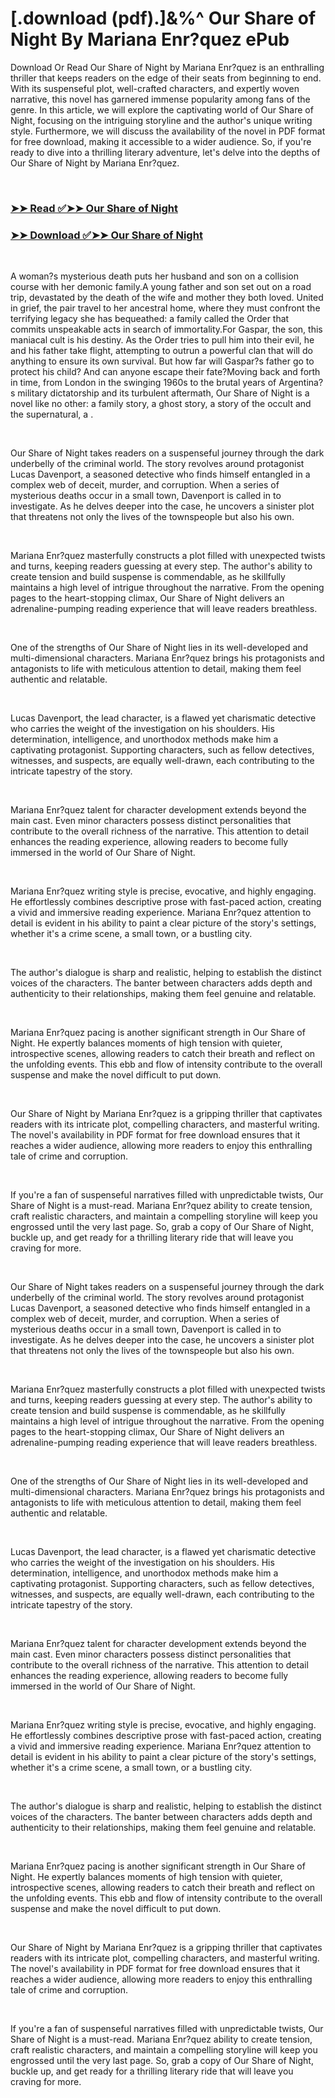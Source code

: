 # [.download (pdf).]&%^ Our Share of Night By Mariana Enr?quez ePub

<p>Download Or Read Our Share of Night by Mariana Enr?quez is an enthralling thriller that keeps readers on the edge of their seats from beginning to end. With its suspenseful plot, well-crafted characters, and expertly woven narrative, this novel has garnered immense popularity among fans of the genre. In this article, we will explore the captivating world of Our Share of Night, focusing on the intriguing storyline and the author's unique writing style. Furthermore, we will discuss the availability of the novel in PDF format for free download, making it accessible to a wider audience. So, if you're ready to dive into a thrilling literary adventure, let's delve into the depths of Our Share of Night by Mariana Enr?quez.</p>
<p>&nbsp;</p>

### [➤➤ Read ✅➤➤ Our Share of Night](https://realpdfbooksdrive.blogspot.com/id/61111034)

### [➤➤ Download ✅➤➤ Our Share of Night](https://realpdfbooksdrive.blogspot.com/id/61111034)

<p>&nbsp;</p>
<p>A woman?s mysterious death puts her husband and son on a collision course with her demonic family.A young father and son set out on a road trip, devastated by the death of the wife and mother they both loved. United in grief, the pair travel to her ancestral home, where they must confront the terrifying legacy she has bequeathed: a family called the Order that commits unspeakable acts in search of immortality.For Gaspar, the son, this maniacal cult is his destiny. As the Order tries to pull him into their evil, he and his father take flight, attempting to outrun a powerful clan that will do anything to ensure its own survival. But how far will Gaspar?s father go to protect his child? And can anyone escape their fate?Moving back and forth in time, from London in the swinging 1960s to the brutal years of Argentina?s military dictatorship and its turbulent aftermath, Our Share of Night is a novel like no other: a family story, a ghost story, a story of the occult and the supernatural, a .</p>
<p>&nbsp;</p>
<p>Our Share of Night takes readers on a suspenseful journey through the dark underbelly of the criminal world. The story revolves around protagonist Lucas Davenport, a seasoned detective who finds himself entangled in a complex web of deceit, murder, and corruption. When a series of mysterious deaths occur in a small town, Davenport is called in to investigate. As he delves deeper into the case, he uncovers a sinister plot that threatens not only the lives of the townspeople but also his own.</p>
<p>&nbsp;</p>
<p>Mariana Enr?quez masterfully constructs a plot filled with unexpected twists and turns, keeping readers guessing at every step. The author's ability to create tension and build suspense is commendable, as he skillfully maintains a high level of intrigue throughout the narrative. From the opening pages to the heart-stopping climax, Our Share of Night delivers an adrenaline-pumping reading experience that will leave readers breathless.</p>
<p>&nbsp;</p>
<p>One of the strengths of Our Share of Night lies in its well-developed and multi-dimensional characters. Mariana Enr?quez brings his protagonists and antagonists to life with meticulous attention to detail, making them feel authentic and relatable.</p>
<p>&nbsp;</p>
<p>Lucas Davenport, the lead character, is a flawed yet charismatic detective who carries the weight of the investigation on his shoulders. His determination, intelligence, and unorthodox methods make him a captivating protagonist. Supporting characters, such as fellow detectives, witnesses, and suspects, are equally well-drawn, each contributing to the intricate tapestry of the story.</p>
<p>&nbsp;</p>
<p>Mariana Enr?quez talent for character development extends beyond the main cast. Even minor characters possess distinct personalities that contribute to the overall richness of the narrative. This attention to detail enhances the reading experience, allowing readers to become fully immersed in the world of Our Share of Night.</p>
<p>&nbsp;</p>
<p>Mariana Enr?quez writing style is precise, evocative, and highly engaging. He effortlessly combines descriptive prose with fast-paced action, creating a vivid and immersive reading experience. Mariana Enr?quez attention to detail is evident in his ability to paint a clear picture of the story's settings, whether it's a crime scene, a small town, or a bustling city.</p>
<p>&nbsp;</p>
<p>The author's dialogue is sharp and realistic, helping to establish the distinct voices of the characters. The banter between characters adds depth and authenticity to their relationships, making them feel genuine and relatable.</p>
<p>&nbsp;</p>
<p>Mariana Enr?quez pacing is another significant strength in Our Share of Night. He expertly balances moments of high tension with quieter, introspective scenes, allowing readers to catch their breath and reflect on the unfolding events. This ebb and flow of intensity contribute to the overall suspense and make the novel difficult to put down.</p>
<p>&nbsp;</p>
<p>Our Share of Night by Mariana Enr?quez is a gripping thriller that captivates readers with its intricate plot, compelling characters, and masterful writing. The novel's availability in PDF format for free download ensures that it reaches a wider audience, allowing more readers to enjoy this enthralling tale of crime and corruption.</p>
<p>&nbsp;</p>
<p>If you're a fan of suspenseful narratives filled with unpredictable twists, Our Share of Night is a must-read. Mariana Enr?quez ability to create tension, craft realistic characters, and maintain a compelling storyline will keep you engrossed until the very last page. So, grab a copy of Our Share of Night, buckle up, and get ready for a thrilling literary ride that will leave you craving for more.</p>
<p>&nbsp;</p>
<p>Our Share of Night takes readers on a suspenseful journey through the dark underbelly of the criminal world. The story revolves around protagonist Lucas Davenport, a seasoned detective who finds himself entangled in a complex web of deceit, murder, and corruption. When a series of mysterious deaths occur in a small town, Davenport is called in to investigate. As he delves deeper into the case, he uncovers a sinister plot that threatens not only the lives of the townspeople but also his own.</p>
<p>&nbsp;</p>
<p>Mariana Enr?quez masterfully constructs a plot filled with unexpected twists and turns, keeping readers guessing at every step. The author's ability to create tension and build suspense is commendable, as he skillfully maintains a high level of intrigue throughout the narrative. From the opening pages to the heart-stopping climax, Our Share of Night delivers an adrenaline-pumping reading experience that will leave readers breathless.</p>
<p>&nbsp;</p>
<p>One of the strengths of Our Share of Night lies in its well-developed and multi-dimensional characters. Mariana Enr?quez brings his protagonists and antagonists to life with meticulous attention to detail, making them feel authentic and relatable.</p>
<p>&nbsp;</p>
<p>Lucas Davenport, the lead character, is a flawed yet charismatic detective who carries the weight of the investigation on his shoulders. His determination, intelligence, and unorthodox methods make him a captivating protagonist. Supporting characters, such as fellow detectives, witnesses, and suspects, are equally well-drawn, each contributing to the intricate tapestry of the story.</p>
<p>&nbsp;</p>
<p>Mariana Enr?quez talent for character development extends beyond the main cast. Even minor characters possess distinct personalities that contribute to the overall richness of the narrative. This attention to detail enhances the reading experience, allowing readers to become fully immersed in the world of Our Share of Night.</p>
<p>&nbsp;</p>
<p>Mariana Enr?quez writing style is precise, evocative, and highly engaging. He effortlessly combines descriptive prose with fast-paced action, creating a vivid and immersive reading experience. Mariana Enr?quez attention to detail is evident in his ability to paint a clear picture of the story's settings, whether it's a crime scene, a small town, or a bustling city.</p>
<p>&nbsp;</p>
<p>The author's dialogue is sharp and realistic, helping to establish the distinct voices of the characters. The banter between characters adds depth and authenticity to their relationships, making them feel genuine and relatable.</p>
<p>&nbsp;</p>
<p>Mariana Enr?quez pacing is another significant strength in Our Share of Night. He expertly balances moments of high tension with quieter, introspective scenes, allowing readers to catch their breath and reflect on the unfolding events. This ebb and flow of intensity contribute to the overall suspense and make the novel difficult to put down.</p>
<p>&nbsp;</p>
<p>Our Share of Night by Mariana Enr?quez is a gripping thriller that captivates readers with its intricate plot, compelling characters, and masterful writing. The novel's availability in PDF format for free download ensures that it reaches a wider audience, allowing more readers to enjoy this enthralling tale of crime and corruption.</p>
<p>&nbsp;</p>
<p>If you're a fan of suspenseful narratives filled with unpredictable twists, Our Share of Night is a must-read. Mariana Enr?quez ability to create tension, craft realistic characters, and maintain a compelling storyline will keep you engrossed until the very last page. So, grab a copy of Our Share of Night, buckle up, and get ready for a thrilling literary ride that will leave you craving for more.</p>
<p>&nbsp;</p>
